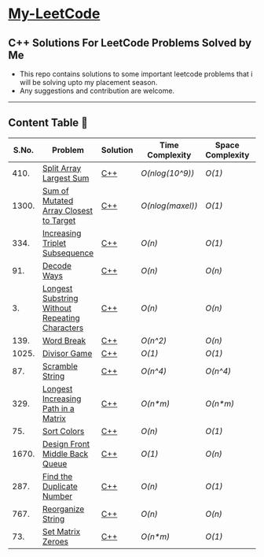 # [My-LeetCode](https://github.com/jainans/my-LeetCode)
## C++ Solutions For LeetCode Problems Solved by Me
- This repo contains solutions to some important leetcode problems that i will be solving upto my placement season.
- Any suggestions and contribution are welcome.
---
## Content Table 🌟
| S.No. | Problem | Solution | Time Complexity | Space Complexity | Rating | Tags |
| ---- | ---- | ---- | ---- | ---- | ---- | ---- |
| 410. | [Split Array Largest Sum](https://leetcode.com/problems/split-array-largest-sum/) | [C++](https://github.com/jainans/my-LeetCode/blob/main/split-array-largest-sum/split-array-largest-sum.cpp) | _O(nlog(10^9))_ | _O(1)_ | Hard | Binary Search |
| 1300. | [Sum of Mutated Array Closest to Target](https://leetcode.com/problems/sum-of-mutated-array-closest-to-target/) | [C++](https://github.com/jainans/my-LeetCode/blob/main/sum-of-mutated-array-closest-to-target/sum-of-mutated-array-closest-to-target.cpp) | _O(nlog(maxel))_ | _O(1)_ | Medium | Binary Search |
| 334. | [Increasing Triplet Subsequence](https://leetcode.com/problems/increasing-triplet-subsequence/) | [C++](https://github.com/jainans/my-LeetCode/blob/main/increasing-triplet-subsequence/increasing-triplet-subsequence.cpp) | _O(n)_ | _O(1)_ | Medium | Two Pointers |
| 91. | [Decode Ways](https://leetcode.com/problems/decode-ways/) | [C++](https://github.com/jainans/my-LeetCode/blob/main/decode-ways/decode-ways.cpp) | _O(n)_ | _O(n)_ | Medium | DP |
| 3. | [Longest Substring Without Repeating Characters](https://leetcode.com/problems/longest-substring-without-repeating-characters/) | [C++](https://github.com/jainans/my-LeetCode/blob/main/longest-substring-without-repeating-characters/longest-substring-without-repeating-characters.cpp) | _O(n)_ | _O(n)_ | Medium | Hashing |
| 139. | [Word Break](https://leetcode.com/problems/word-break/) | [C++](https://github.com/jainans/my-LeetCode/blob/main/word-break/word-break.cpp) | _O(n^2)_ | _O(n)_ | Medium | DP |
| 1025. | [Divisor Game](https://leetcode.com/problems/divisor-game/) | [C++](https://github.com/jainans/my-LeetCode/blob/main/divisor-game/divisor-game.cpp) | _O(1)_ | _O(1)_ | Easy | DP/Greedy |
| 87. | [ Scramble String](https://leetcode.com/problems/scramble-string/) | [C++](https://github.com/jainans/my-LeetCode/blob/main/scramble-string/scramble-string.cpp) | _O(n^4)_ | _O(n^4)_ | Hard | DP |
| 329. | [Longest Increasing Path in a Matrix](https://leetcode.com/problems/longest-increasing-path-in-a-matrix/) | [C++](https://github.com/jainans/my-LeetCode/blob/main/longest-increasing-path-in-a-matrix/longest-increasing-path-in-a-matrix.cpp) | _O(n*m)_ | _O(n*m)_ | Hard | DP |
| 75. | [Sort Colors](https://leetcode.com/problems/sort-colors/) | [C++](https://github.com/jainans/my-LeetCode/blob/main/sort-colors/sort-colors.cpp) | _O(n)_ | _O(1)_ | Medium | 3 Pointers |
| 1670. | [Design Front Middle Back Queue](https://leetcode.com/problems/design-front-middle-back-queue/) | [C++](https://github.com/jainans/my-LeetCode/blob/main/design-front-middle-back-queue/design-front-middle-back-queue.cpp) | _O(1)_ | _O(n)_ | Medium | Deque |
| 287. | [Find the Duplicate Number](https://leetcode.com/problems/find-the-duplicate-number/) | [C++](https://github.com/jainans/my-LeetCode/blob/main/find-the-duplicate-number/find-the-duplicate-number.cpp) | _O(n)_ | _O(1)_ | Medium | Hare and Tortoise |
| 767. | [Reorganize String](https://leetcode.com/problems/reorganize-string/) | [C++](https://github.com/jainans/my-LeetCode/blob/main/reorganize-string/reorganize-string.cpp) | _O(n)_ | _O(n)_ | Medium | Greedy/Constructive |
| 73. | [Set Matrix Zeroes](https://leetcode.com/problems/set-matrix-zeroes/) | [C++](https://github.com/jainans/my-LeetCode/blob/main/set-matrix-zeroes/set-matrix-zeroes.cpp) | _O(n*m)_ | _O(1)_ | Medium | Greedy |
